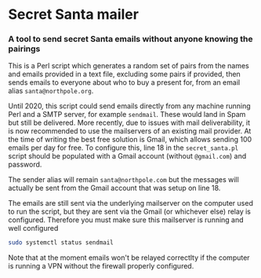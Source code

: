 # Secret Santa mailer
### A tool to send secret Santa emails without anyone knowing the pairings

This is a Perl script which generates a random set of pairs from the names and
emails provided in a text file, excluding some pairs if provided, then sends
emails to everyone about who to buy a present for, from an email alias
`santa@northpole.org`.

Until 2020, this script could send emails directly from any machine running
Perl and a SMTP server, for example `sendmail`. These would land in Spam but
still be delivered. More recently, due to issues with mail deliverability, it
is now recommended to use the mailservers of an existing mail provider. At the
time of writing the best free solution is Gmail, which allows sending 100 emails
per day for free. To configure this, line 18 in the `secret_santa.pl` script
should be populated with a Gmail account (without `@gmail.com`) and password.

The sender alias will remain `santa@northpole.com` but the messages will actually
be sent from the Gmail account that was setup on line 18.

The emails are still sent via the underlying mailserver on the computer used to
run the script, but they are sent via the Gmail (or whichever else) relay is
configured. Therefore you must make sure this mailserver is running and well
configured

```bash
sudo systemctl status sendmail
```

Note that at the moment emails won't be relayed correctlty if the computer is
running a VPN without the firewall properly configured.


